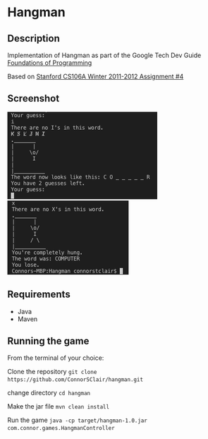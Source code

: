 # Hangman 

## Description
Implementation of Hangman as part of the Google Tech Dev Guide [Foundations of Programming](https://techdevguide.withgoogle.com/paths/foundational/hangman-challenge-archetypal/#! "Link")

Based on [Stanford CS106A Winter 2011-2012 Assignment #4](https://web.stanford.edu/class/archive/cs/cs106a/cs106a.1124/handouts/200%20Assignment%204.pdf
 "Assignment Tasksheet")

## Screenshot
![Gameplay screenshot](Images/gameplay-screenshot.png "Gameplay Screenshot")
![Gameplay screenshot](Images/lost-game-screenshot.png "Game Over Screenshot")

## Requirements
- Java 
- Maven

## Running the game 
From the terminal of your choice:

Clone the repository 
`git clone https://github.com/ConnorSClair/hangman.git`

change directory
`cd hangman`

Make the jar file
`mvn clean install`

Run the game 
`java -cp target/hangman-1.0.jar com.connor.games.HangmanController`


